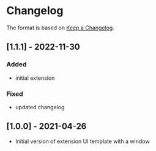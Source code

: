 # Changelog

The format is based on [Keep a Changelog](https://keepachangelog.com/en/1.0.0/).

## [1.1.1] - 2022-11-30

### Added
- initial extension

### Fixed
- updated changelog

## [1.0.0] - 2021-04-26
- Initial version of extension UI template with a window

